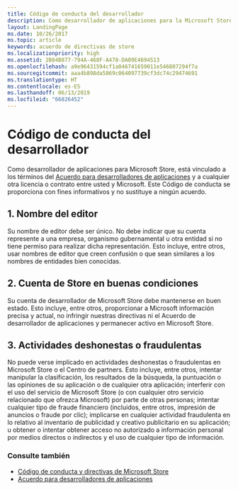 ```yaml
---
title: Código de conducta del desarrollador
description: Como desarrollador de aplicaciones para la Microsoft Store, está vinculado a los términos del Acuerdo para desarrolladores de aplicaciones y a cualquier otra licencia o contrato entre usted y Microsoft.
layout: LandingPage
ms.date: 10/26/2017
ms.topic: article
keywords: acuerdo de directivas de store
ms.localizationpriority: high
ms.assetid: 2B84B877-794A-468F-A478-DA09E4694513
ms.openlocfilehash: a9e96431594cf1a046741659011e546807294f7a
ms.sourcegitcommit: aaa4b898da5869c064097739cf3dc74c29474691
ms.translationtype: HT
ms.contentlocale: es-ES
ms.lasthandoff: 06/13/2019
ms.locfileid: "66826452"
---
```

# <a name="developer-code-of-conduct"></a>Código de conducta del desarrollador

Como desarrollador de aplicaciones para Microsoft Store, está vinculado a los términos del [Acuerdo para desarrolladores de aplicaciones](https://docs.microsoft.com/legal/windows/agreements/app-developer-agreement) y a cualquier otra licencia o contrato entre usted y Microsoft. Este Código de conducta se proporciona con fines informativos y no sustituye a ningún acuerdo.


## <a name="1-publisher-name"></a>1. Nombre del editor

Su nombre de editor debe ser único. No debe indicar que su cuenta represente a una empresa, organismo gubernamental u otra entidad si no tiene permiso para realizar dicha representación. Esto incluye, entre otros, usar nombres de editor que creen confusión o que sean similares a los nombres de entidades bien conocidas.


## <a name="2-store-account-in-good-standing"></a>2. Cuenta de Store en buenas condiciones

Su cuenta de desarrollador de Microsoft Store debe mantenerse en buen estado. Esto incluye, entre otros, proporcionar a Microsoft información precisa y actual, no infringir nuestras directivas ni el Acuerdo de desarrollador de aplicaciones y permanecer activo en Microsoft Store.


## <a name="3-fraudulent-or-dishonest-activities"></a>3. Actividades deshonestas o fraudulentas

No puede verse implicado en actividades deshonestas o fraudulentas en Microsoft Store o el Centro de partners. Esto incluye, entre otros, intentar manipular la clasificación, los resultados de la búsqueda, la puntuación o las opiniones de su aplicación o de cualquier otra aplicación; interferir con el uso del servicio de Microsoft Store (o con cualquier otro servicio relacionado que ofrezca Microsoft) por parte de otras personas; intentar cualquier tipo de fraude financiero (incluidos, entre otros, impresión de anuncios o fraude por clic); implicarse en cualquier actividad fraudulenta en lo relativo al inventario de publicidad y creativo publicitario en su aplicación; u obtener o intentar obtener acceso no autorizado a información personal por medios directos o indirectos y el uso de cualquier tipo de información.


### <a name="see-also"></a>Consulte también

- [Código de conducta y directivas de Microsoft Store](store-policies-and-code-of-conduct.md)
- [Acuerdo para desarrolladores de aplicaciones](https://docs.microsoft.com/legal/windows/agreements/app-developer-agreement)